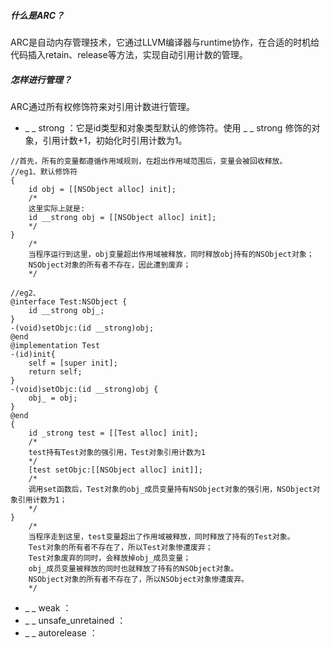 ##### 什么是ARC？
ARC是自动内存管理技术，它通过LLVM编译器与runtime协作，在合适的时机给代码插入retain、release等方法，实现自动引用计数的管理。

##### 怎样进行管理？
ARC通过所有权修饰符来对引用计数进行管理。
* _ _ strong ：它是id类型和对象类型默认的修饰符。使用 _ _ strong 修饰的对象，引用计数+1，初始化时引用计数为1。
```OC
//首先，所有的变量都遵循作用域规则，在超出作用域范围后，变量会被回收释放。
//eg1、默认修饰符
{
    id obj = [[NSObject alloc] init];
    /*
    这里实际上就是:
    id __strong obj = [[NSObject alloc] init];
    */
}
	/*
	当程序运行到这里，obj变量超出作用域被释放，同时释放obj持有的NSObject对象；
	NSObject对象的所有者不存在，因此遭到废弃；
	*/

//eg2、
@interface Test:NSObject {
    id __strong obj_;
}
-(void)setObjc:(id __strong)obj;
@end
@implementation Test
-(id)init{
    self = [super init];
    return self;
}
-(void)setObjc:(id __strong)obj {
    obj_ = obj;
}
@end
{
    id _strong test = [[Test alloc] init];
    /*
    test持有Test对象的强引用，Test对象引用计数为1
    */
    [test setObjc:[[NSObject alloc] init]];
    /*
    调用set函数后，Test对象的obj_成员变量持有NSObject对象的强引用，NSObject对象引用计数为1；
    */
}	
	/*
	当程序走到这里，test变量超出了作用域被释放，同时释放了持有的Test对象。
	Test对象的所有者不存在了，所以Test对象惨遭废弃；
	Test对象废弃的同时，会释放掉obj_成员变量；
	obj_成员变量被释放的同时也就释放了持有的NSObject对象。
	NSObject对象的所有者不存在了，所以NSObject对象惨遭废弃。
	*/
```
	
* _ _ weak ：
* _ _ unsafe_unretained ：
* _ _ autorelease ：

##### 